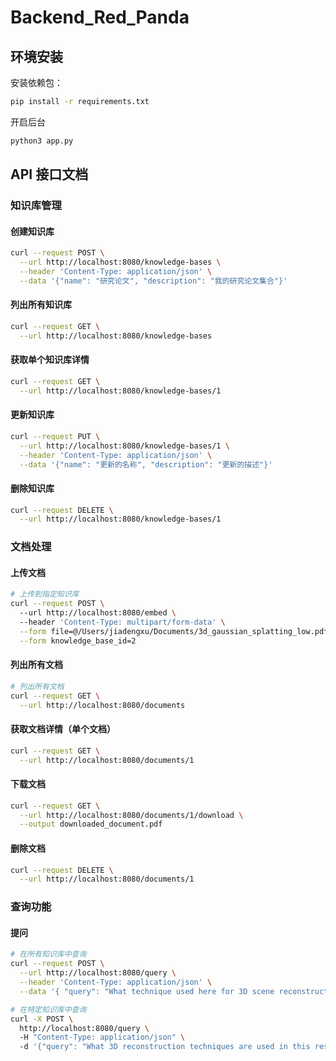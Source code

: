 # Backend_Red_Panda

## 环境安装

安装依赖包：
```bash
pip install -r requirements.txt
```

开启后台
```bash
python3 app.py
```

## API 接口文档

### 知识库管理

#### 创建知识库

```bash
curl --request POST \
  --url http://localhost:8080/knowledge-bases \
  --header 'Content-Type: application/json' \
  --data '{"name": "研究论文", "description": "我的研究论文集合"}'
```

#### 列出所有知识库

```bash
curl --request GET \
  --url http://localhost:8080/knowledge-bases
```

#### 获取单个知识库详情

```bash
curl --request GET \
  --url http://localhost:8080/knowledge-bases/1
```

#### 更新知识库

```bash
curl --request PUT \
  --url http://localhost:8080/knowledge-bases/1 \
  --header 'Content-Type: application/json' \
  --data '{"name": "更新的名称", "description": "更新的描述"}'
```

#### 删除知识库

```bash
curl --request DELETE \
  --url http://localhost:8080/knowledge-bases/1
```

### 文档处理

#### 上传文档

```bash
# 上传到指定知识库
curl --request POST \  
  --url http://localhost:8080/embed \    
  --header 'Content-Type: multipart/form-data' \
  --form file=@/Users/jiadengxu/Documents/3d_gaussian_splatting_low.pdf\
  --form knowledge_base_id=2
```

#### 列出所有文档

```bash
# 列出所有文档
curl --request GET \
  --url http://localhost:8080/documents

```

#### 获取文档详情（单个文档）
```bash
curl --request GET \
  --url http://localhost:8080/documents/1
```

#### 下载文档

```bash
curl --request GET \
  --url http://localhost:8080/documents/1/download \
  --output downloaded_document.pdf
```

#### 删除文档

```bash
curl --request DELETE \
  --url http://localhost:8080/documents/1
```

### 查询功能

#### 提问

```bash
# 在所有知识库中查询
curl --request POST \
  --url http://localhost:8080/query \
  --header 'Content-Type: application/json' \
  --data '{ "query": "What technique used here for 3D scene reconstruction?" }'

# 在特定知识库中查询
curl -X POST \         
  http://localhost:8080/query \      
  -H "Content-Type: application/json" \         
  -d '{"query": "What 3D reconstruction techniques are used in this research?", "knowledge_base_id": 2}'
```